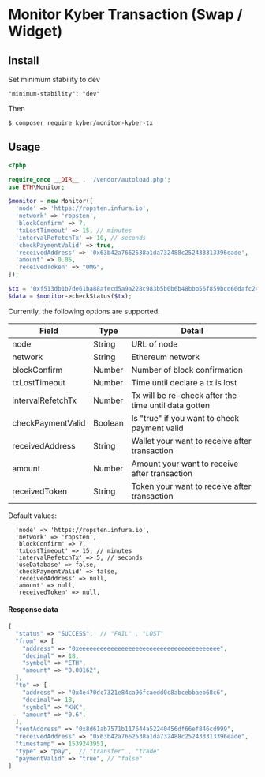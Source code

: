 # Monitor Kyber Transaction (Swap / Widget)

## Install
Set minimum stability to dev

```
"minimum-stability": "dev"
```

Then

```console
$ composer require kyber/monitor-kyber-tx
```

## Usage

```php
<?php 

require_once __DIR__ . '/vendor/autoload.php';
use ETH\Monitor;

$monitor = new Monitor([
  'node' => 'https://ropsten.infura.io',
  'network' => 'ropsten',
  'blockConfirm' => 7,
  'txLostTimeout' => 15, // minutes
  'intervalRefetchTx' => 10, // seconds
  'checkPaymentValid' => true,
  'receivedAddress' => '0x63b42a7662538a1da732488c252433313396eade',
  'amount' => 0.05,
  'receivedToken' => "OMG",
]);

$tx = '0xf513db1b7de61ba88afecd5a9a228c983b5b0b6b48bbb56f859bcd60dafc245d';
$data = $monitor->checkStatus($tx);

```
Currently, the following options are supported.

|     Field               |   Type       |      Detail                                                        |
|-------------------------|--------------|--------------------------------------------------------------------|
|     node                |     String   |    URL of node                                                     |
|     network             |     String   |    Ethereum network                                                |
|     blockConfirm        |     Number   |    Number of block confirmation                                    |
|     txLostTimeout       |     Number   |    Time until declare a tx is lost                                 |
|     intervalRefetchTx   |     Number   |    Tx will be re-check after the time until data gotten            |
|     checkPaymentValid   |     Boolean  |    Is "true" if you want to check payment valid                    |
|     receivedAddress     |     String   |    Wallet your want to receive after transaction                   |
|     amount              |     Number   |    Amount your want to receive after transaction                   |
|     receivedToken       |     String   |    Token your want to receive after transaction                    |

Default values:
```
  'node' => 'https://ropsten.infura.io',
  'network' => 'ropsten',
  'blockConfirm' => 7,
  'txLostTimeout' => 15, // minutes
  'intervalRefetchTx' => 5, // seconds
  'useDatabase' => false,
  'checkPaymentValid' => false,
  'receivedAddress' => null,
  'amount' => null,
  'receivedToken' => null,
```

#### Response data

```php
[
  "status" => "SUCCESS",  // "FAIL" , "LOST"
  "from" => [
    "address" => "0xeeeeeeeeeeeeeeeeeeeeeeeeeeeeeeeeeeeeeeee",
    "decimal" => 18,
    "symbol" => "ETH",
    "amount" => "0.00162",
  ],
  "to" => [
    "address" => "0x4e470dc7321e84ca96fcaedd0c8abcebbaeb68c6",
    "decimal"=> 18,
    "symbol" => "KNC",
    "amount" => "0.6",
  ],
  "sentAddress" => "0x8d61ab7571b117644a52240456df66ef846cd999",
  "receivedAddress" => "0x63b42a7662538a1da732488c252433313396eade",
  "timestamp" => 1539243951,
  "type" => "pay",  // "transfer" , "trade"
  "paymentValid" => "true", // "false"
]
```
